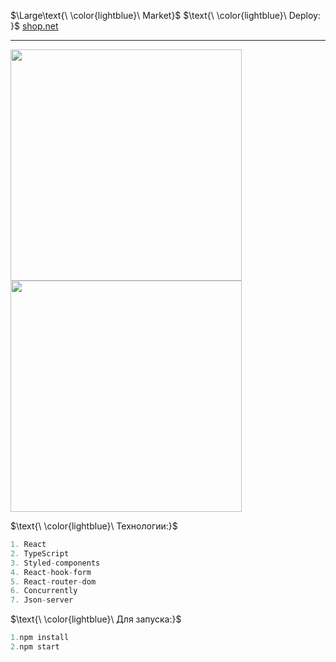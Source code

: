 $\Large\text{\ \color{lightblue}\ Market}$
$\text{\ \color{lightblue}\  Deploy: \}$ [shop.net](https://licettte.github.io/shop/#/) 
____
<img src="https://github.com/Licettte/market/assets/80988747/346efa61-0b77-43a7-a5d7-7f8e5ce002b2" width="370" />
<img src="https://github.com/Licettte/market/assets/80988747/627e7136-b77e-4648-91a6-cd8be3e9f184" width="370" />

$\text{\ \color{lightblue}\   Технологии:\}$  

```java
1. React
2. TypeScript
3. Styled-components
4. React-hook-form
5. React-router-dom
6. Concurrently
7. Json-server
```
$\text{\ \color{lightblue}\  Для запуска:\}$  
```javaScript
1.npm install
2.npm start
```
